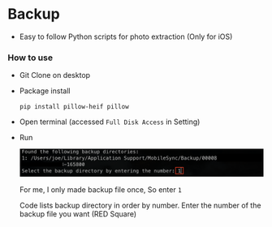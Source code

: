 # Backup

- Easy to follow Python scripts for photo extraction (Only for iOS)

### How to use

- Git Clone on desktop

- Package install

    ```cli
    pip install pillow-heif pillow
    ```

- Open terminal (accessed `Full Disk Access` in Setting)

- Run

    ![alt text](./screenshot/backup.png)

    For me, I only made backup file once, So enter `1`

    Code lists backup directory in order by number. Enter the number of the backup file you want (RED Square)
